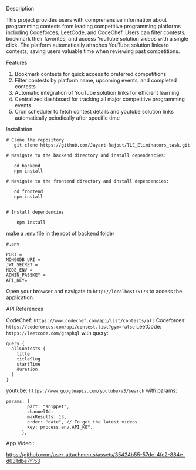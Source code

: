 Description

This project provides users with comprehensive information about programming contests from leading competitive programming platforms including Codeforces, LeetCode, and CodeChef. Users can filter contests, bookmark their favorites, and access YouTube solution videos with a single click. The platform automatically attaches YouTube solution links to contests, saving users valuable time when reviewing past competitions.

Features

1. Bookmark contests for quick access to preferred competitions
2. Filter contests by platform name, upcoming events, and completed contests
3. Automatic integration of YouTube solution links for efficient learning
4. Centralized dashboard for tracking all major competitive programming events
5. Cron scheduler to fetch contest details and youtube solution links automatically peiodically after specific time

Installation
```
# Clone the repository
   git clone https://github.com/Jayant-Rajput/TLE_Eliminators_task.git

# Navigate to the backend directory and install dependencies:
   
   cd backend
   npm install

# Navigate to the frontend directory and install dependencies:
   
   cd frontend
   npm install
   

# Install dependencies

    npm install
```
make a .env file in the root of backend folder
```
#.env

PORT = 
MONGODB_URI = 
JWT_SECRET = 
NODE_ENV = 
ADMIN_PASSKEY = 
API_KEY=

```

Open your browser and navigate to `http://localhost:5173` to access the application.


API References

CodeChef: `https://www.codechef.com/api/list/contests/all`
Codeforces: `https://codeforces.com/api/contest.list?gym=false`
LeetCode: `https://leetcode.com/graphql` with query:
```
query {
  allContests {
    title
    titleSlug
    startTime
    duration
  }
}
```
youtube: `https://www.googleapis.com/youtube/v3/search` with params:
```
params: {
        part: "snippet",
        channelId: 
        maxResults: 13,
        order: "date", // To get the latest videos
        key: process.env.API_KEY,
      },
```

App Video : 

https://github.com/user-attachments/assets/35424b55-57dc-4fc2-884e-d631dbe7f153


